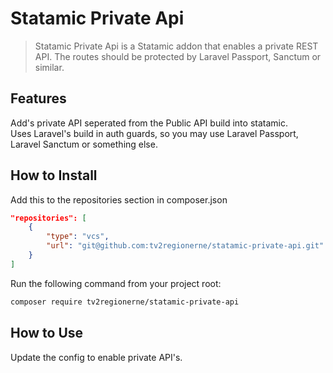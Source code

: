 # Statamic Private Api

> Statamic Private Api is a Statamic addon that enables a private REST API.
> The routes should be protected by Laravel Passport, Sanctum or similar.

## Features
Add's private API seperated from the Public API build into statamic.  
Uses Laravel's build in auth guards, so you may use Laravel Passport, Laravel Sanctum or something else.

## How to Install

Add this to the repositories section in composer.json
```json
"repositories": [
    {
        "type": "vcs",
        "url": "git@github.com:tv2regionerne/statamic-private-api.git"
    }
]
```

Run the following command from your project root:

``` bash
composer require tv2regionerne/statamic-private-api
```

## How to Use

Update the config to enable private API's.
